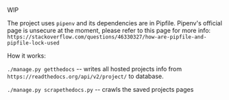 WIP

The project uses `pipenv` and its dependencies are in Pipfile. Pipenv's official page is unsecure at the moment, please refer to this page for more info:
`https://stackoverflow.com/questions/46330327/how-are-pipfile-and-pipfile-lock-used`

How it works:

`./manage.py getthedocs` -- writes all hosted projects info from `https://readthedocs.org/api/v2/project/` to database.


`./manage.py scrapethedocs.py` -- crawls the saved projects pages
